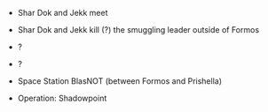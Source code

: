 - Shar Dok and  Jekk meet
- Shar Dok and Jekk kill (?) the smuggling leader outside of Formos
- ?
- ?
- Space Station BlasNOT (between Formos and Prishella)

- Operation: Shadowpoint
